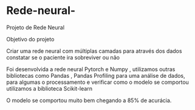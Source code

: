 # Rede-neural-


Projeto de Rede Neural 

Objetivo do projeto 

Criar uma rede neural com múltiplas camadas para através dos dados constatar se o paciente ira sobreviver ou não  

Foi desenvolvida a rede neural  Pytorch e  Numpy , utilizamos outras bibliotecas como Pandas , Pandas  Profiling para uma análise de dados, para algumas o processamento e verificar como o modelo se comportou utilizamos a biblioteca Scikit-learn

O modelo se comportou muito bem chegando a 85% de acurácia. 
